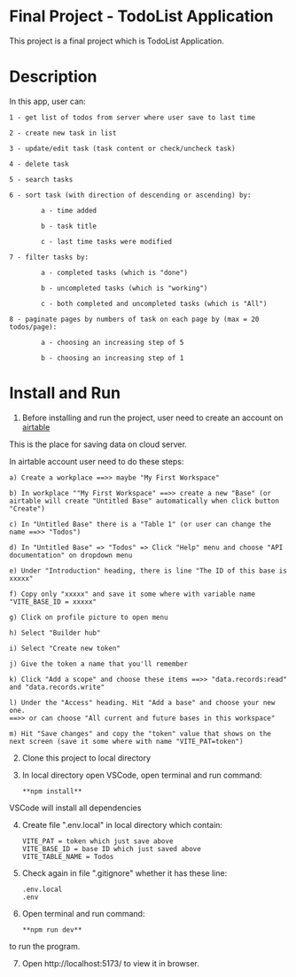 # Final Project - TodoList Application

This project is a final project which is TodoList Application.

# Description

In this app, user can:

    1 - get list of todos from server where user save to last time

    2 - create new task in list

    3 - update/edit task (task content or check/uncheck task)

    4 - delete task

    5 - search tasks

    6 - sort task (with direction of descending or ascending) by:

            a - time added

            b - task title

            c - last time tasks were modified

    7 - filter tasks by:

            a - completed tasks (which is "done")

            b - uncompleted tasks (which is "working")

            c - both completed and uncompleted tasks (which is "All")

    8 - paginate pages by numbers of task on each page by (max = 20 todos/page):

            a - choosing an increasing step of 5

            b - choosing an increasing step of 1

# Install and Run

1. Before installing and run the project, user need to create an account on <a href="https://airtable.com/" target="_blank">airtable</a>

This is the place for saving data on cloud server.

In airtable account user need to do these steps:

    a) Create a workplace ==>> maybe "My First Workspace"

    b) In workplace ""My First Workspace" ==>> create a new "Base" (or airtable will create "Untitled Base" automatically when click button "Create")

    c) In "Untitled Base" there is a "Table 1" (or user can change the name ==>> "Todos")

    d) In "Untitled Base" => "Todos" => Click "Help" menu and choose "API documentation" on dropdown menu

    e) Under "Introduction" heading, there is line "The ID of this base is xxxxx"

    f) Copy only "xxxxx" and save it some where with variable name "VITE_BASE_ID = xxxxx"

    g) Click on profile picture to open menu

    h) Select "Builder hub"

    i) Select "Create new token"

    j) Give the token a name that you'll remember

    k) Click "Add a scope" and choose these items ==>> "data.records:read" and "data.records.write"

    l) Under the "Access" heading. Hit "Add a base" and choose your new one.
    ==>> or can choose "All current and future bases in this workspace"

    m) Hit "Save changes" and copy the "token" value that shows on the next screen (save it some where with name "VITE_PAT=token")

2.  Clone this project to local directory

3.  In local directory open VSCode, open terminal and run command:

        **npm install**

VSCode will install all dependencies

4.  Create file ".env.local" in local directory which contain:

        VITE_PAT = token which just save above
        VITE_BASE_ID = base ID which just saved above
        VITE_TABLE_NAME = Todos

5.  Check again in file ".gitignore" whether it has these line:

        .env.local
        .env

6.  Open terminal and run command:

        **npm run dev**

to run the program.

7.  Open http://localhost:5173/ to view it in browser.
